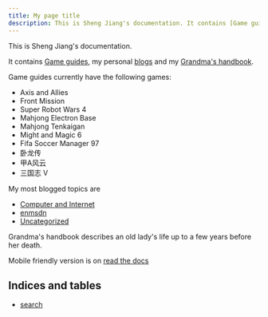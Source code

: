 ```yaml
---
title: My page title
description: This is Sheng Jiang's documentation. It contains [Game guides](build/html/games/index.html), my personal [blogs](build/html/blogs/index.html) and my [Grandma's handbook](build/html/grandma/index.html). 
---
```


This is Sheng Jiang's documentation.    

It contains [Game guides](build/html/games/index.html), my personal [blogs](build/html/blogs/index.html) and my [Grandma's handbook](build/html/grandma/index.html). 

Game guides currently have the following games:

* Axis and Allies
* Front Mission
* Super Robot Wars 4
* Mahjong Electron Base
* Mahjong Tenkaigan
* Might and Magic 6
* Fifa Soccer Manager 97
* 卧龙传
* 甲A风云
* 三国志 V

My most blogged topics are

* [Computer and Internet](build/html/blogs/category/computers-and-internet.html)
* [enmsdn](build/html/blogs/category/enmsdn.html)
* [Uncategorized](html/blogs/category/uncategorized.html)

Grandma's handbook describes an old lady's life up to a few years before her death.

Mobile friendly version is on [read the docs](https://jiangsheng.readthedocs.io/en/latest/README.html)


Indices and tables
-------------------------
* [search](build/html/search.html)

